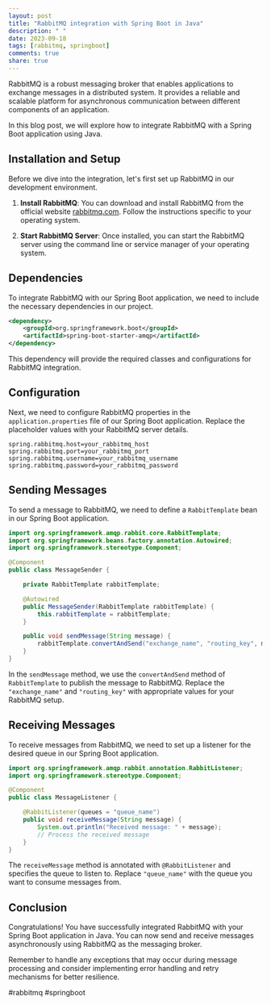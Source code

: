 ```yaml
---
layout: post
title: "RabbitMQ integration with Spring Boot in Java"
description: " "
date: 2023-09-18
tags: [rabbitmq, springboot]
comments: true
share: true
---
```


RabbitMQ is a robust messaging broker that enables applications to exchange messages in a distributed system. It provides a reliable and scalable platform for asynchronous communication between different components of an application.

In this blog post, we will explore how to integrate RabbitMQ with a Spring Boot application using Java.

## Installation and Setup

Before we dive into the integration, let's first set up RabbitMQ in our development environment.

1. **Install RabbitMQ**: You can download and install RabbitMQ from the official website [rabbitmq.com](https://www.rabbitmq.com/). Follow the instructions specific to your operating system.

2. **Start RabbitMQ Server**: Once installed, you can start the RabbitMQ server using the command line or service manager of your operating system.

## Dependencies

To integrate RabbitMQ with our Spring Boot application, we need to include the necessary dependencies in our project.

```xml
<dependency>
    <groupId>org.springframework.boot</groupId>
    <artifactId>spring-boot-starter-amqp</artifactId>
</dependency>
```

This dependency will provide the required classes and configurations for RabbitMQ integration.

## Configuration

Next, we need to configure RabbitMQ properties in the `application.properties` file of our Spring Boot application. Replace the placeholder values with your RabbitMQ server details.

```properties
spring.rabbitmq.host=your_rabbitmq_host
spring.rabbitmq.port=your_rabbitmq_port
spring.rabbitmq.username=your_rabbitmq_username
spring.rabbitmq.password=your_rabbitmq_password
```

## Sending Messages

To send a message to RabbitMQ, we need to define a `RabbitTemplate` bean in our Spring Boot application.

```java
import org.springframework.amqp.rabbit.core.RabbitTemplate;
import org.springframework.beans.factory.annotation.Autowired;
import org.springframework.stereotype.Component;

@Component
public class MessageSender {

    private RabbitTemplate rabbitTemplate;

    @Autowired
    public MessageSender(RabbitTemplate rabbitTemplate) {
        this.rabbitTemplate = rabbitTemplate;
    }

    public void sendMessage(String message) {
        rabbitTemplate.convertAndSend("exchange_name", "routing_key", message);
    }
}
```

In the `sendMessage` method, we use the `convertAndSend` method of `RabbitTemplate` to publish the message to RabbitMQ. Replace the `"exchange_name"` and `"routing_key"` with appropriate values for your RabbitMQ setup.

## Receiving Messages

To receive messages from RabbitMQ, we need to set up a listener for the desired queue in our Spring Boot application.

```java
import org.springframework.amqp.rabbit.annotation.RabbitListener;
import org.springframework.stereotype.Component;

@Component
public class MessageListener {

    @RabbitListener(queues = "queue_name")
    public void receiveMessage(String message) {
        System.out.println("Received message: " + message);
        // Process the received message
    }
}
```

The `receiveMessage` method is annotated with `@RabbitListener` and specifies the queue to listen to. Replace `"queue_name"` with the queue you want to consume messages from.

## Conclusion

Congratulations! You have successfully integrated RabbitMQ with your Spring Boot application in Java. You can now send and receive messages asynchronously using RabbitMQ as the messaging broker.

Remember to handle any exceptions that may occur during message processing and consider implementing error handling and retry mechanisms for better resilience.

#rabbitmq #springboot